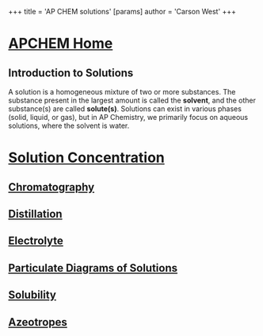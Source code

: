 +++
 title = 'AP CHEM solutions'
[params]
	author = 'Carson West'
+++
# [APCHEM Home](./../apchem-home/)

## Introduction to Solutions
A solution is a homogeneous mixture of two or more substances. The substance present in the largest amount is called the **solvent**, and the other substance(s) are called **solute(s)**.  Solutions can exist in various phases (solid, liquid, or gas), but in AP Chemistry, we primarily focus on aqueous solutions, where the solvent is water.
# [Solution Concentration](./../solution-concentration/)
## [Chromatography](./../chromatography/)
## [Distillation](./../distillation/)
## [Electrolyte](./../electrolyte/)
## [Particulate Diagrams of Solutions](./../particulate-diagrams-of-solutions/)
## [Solubility](./../solubility/)
## [Azeotropes](./../azeotropes/)
